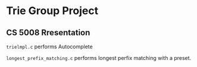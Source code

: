 # Trie Group Project
## CS 5008 Rresentation

`trielmpl.c` performs Autocomplete

`longest_prefix_matching.c` performs longest perfix matching with a preset. 
